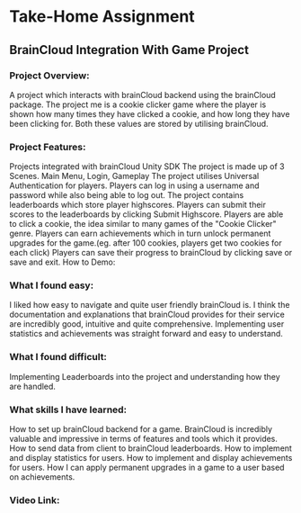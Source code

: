 # Take-Home Assignment

## BrainCloud Integration With Game Project

### Project Overview:
A project which interacts with brainCloud backend using the brainCloud package.
The project me is a cookie clicker game where the player is shown how many times they have clicked a cookie,
and how long they have been clicking for. Both these values are stored by utilising brainCloud.

### Project Features:
Projects integrated with brainCloud Unity SDK
The project is made up of 3 Scenes. Main Menu, Login, Gameplay
The project utilises Universal Authentication for players.
Players can log in using a username and password while also being able to log out.
The project contains leaderboards which store player highscores.
Players can submit their scores to the leaderboards by clicking Submit Highscore.
Players are able to click a cookie, the idea similar to many games of the "Cookie Clicker" genre.
Players can earn achievements which in turn unlock permanent upgrades for the game.(eg. after 100 cookies, players get two cookies for each click)
Players can save their progress to brainCloud by clicking save or save and exit.
How to Demo:

### What I found easy:
I liked how easy to navigate and quite user friendly brainCloud is.
I think the documentation and explanations that brainCloud provides for their service are incredibly good, intuitive and quite comprehensive.
Implementing user statistics and achievements was straight forward and easy to understand.

### What I found difficult:
Implementing Leaderboards into the project and understanding how they are handled. 

### What skills I have learned:
How to set up brainCloud backend for a game. 
BrainCloud is incredibly valuable and impressive in terms of features and tools which it provides.
How to send data from client to brainCloud leaderboards.
How to implement and display statistics for users.
How to implement and display achievements for users.
How I can apply permanent upgrades in a game to a user based on achievements.

### Video Link:

